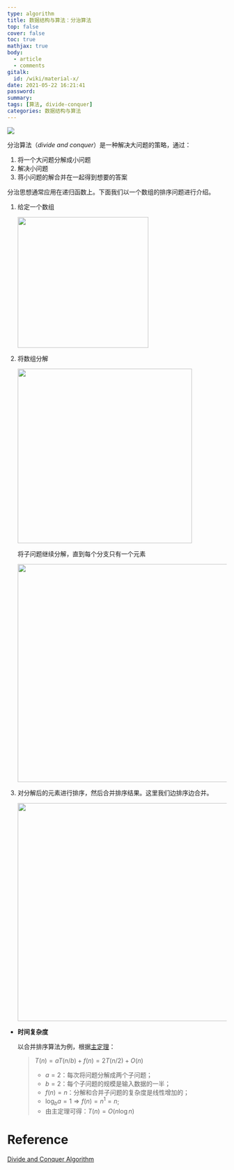 ```yaml
---
type: algorithm
title: 数据结构与算法：分治算法
top: false
cover: false
toc: true
mathjax: true
body:
  - article
  - comments
gitalk:
  id: /wiki/material-x/
date: 2021-05-22 16:21:41
password:
summary:
tags: [算法, divide-conquer]
categories: 数据结构与算法
---
```


![](https://cdn.jsdelivr.net/gh/rogerspy/blog-imgs/20210820161802.png)

分治算法（*divide and conquer*）是一种解决大问题的策略，通过：

1. 将一个大问题分解成小问题
2. 解决小问题
3. 蒋小问题的解合并在一起得到想要的答案

<!--more-->

分治思想通常应用在递归函数上。下面我们以一个数组的排序问题进行介绍。

1. 给定一个数组

   <img width='300' src='https://cdn.jsdelivr.net/gh/rogerspy/blog-imgs/divide-and-conquer-0.png'>

2. 将数组分解

   <img width='400' src='https://cdn.jsdelivr.net/gh/rogerspy/blog-imgs/divide-and-conquer-1.png'>

   将子问题继续分解，直到每个分支只有一个元素

   <img width='500' src='https://cdn.jsdelivr.net/gh/rogerspy/blog-imgs/divide-and-conquer-2.png'>

3. 对分解后的元素进行排序，然后合并排序结果。这里我们边排序边合并。

   <img width='500' src='https://cdn.jsdelivr.net/gh/rogerspy/blog-imgs/divide-and-conquer-3.png'>

- **时间复杂度**

  以合并排序算法为例，根据[主定理](https://rogerspy.gitee.io/2021/04/22/ds-time-complexity/)：

  > $T(n)=aT(n/b)+f(n)=2T(n/2)+O(n)$
  >
  > - $a=2$：每次将问题分解成两个子问题；
  > - $b=2$：每个子问题的规模是输入数据的一半；
  > - $f(n)=n$：分解和合并子问题的复杂度是线性增加的；
  > - $\log_ba=1 \Rightarrow f(n)=n^1=n$;
  > - 由主定理可得：$T(n)=O(n\log n)$

# Reference

[Divide and Conquer Algorithm](https://www.programiz.com/dsa/divide-and-conquer) 
